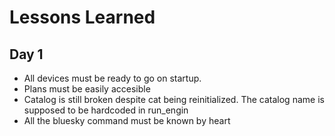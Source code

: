 # Lessons Learned
## Day 1
* All devices must be ready to go on startup.
* Plans must be easily accesible
* Catalog is still broken despite cat being reinitialized. The catalog name is supposed to be hardcoded in run_engin
* All the bluesky command must be known by heart
